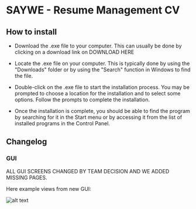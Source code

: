 # SAYWE - Resume Management CV

## How to install

* Download the .exe file to your computer. This can usually be done by clicking on a download link on DOWNLOAD HERE

* Locate the .exe file on your computer. This is typically done by using the "Downloads" folder or by using the "Search" function in Windows to find the file.

* Double-click on the .exe file to start the installation process. You may be prompted to choose a location for the installation and to select some options. Follow the prompts to complete the installation.

* Once the installation is complete, you should be able to find the program by searching for it in the Start menu or by accessing it from the list of installed programs in the Control Panel.

## Changelog

### GUI
ALL GUI SCREENS CHANGED BY TEAM DECISION AND WE ADDED MISSING PAGES.

Here example views from new GUI:

![alt text](https://kadirz.com/college/1.jpeg)


